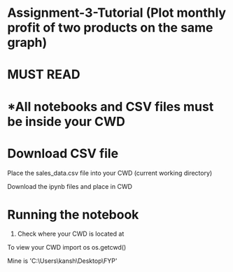 # Assignment-3-Tutorial (Plot monthly profit of two products on the same graph)

# MUST READ #

# *All notebooks and CSV files must be inside your CWD

# Download CSV file
Place the sales_data.csv file into your CWD (current working directory) 

Download the ipynb files and place in CWD

# Running the notebook 
1. Check where your CWD is located at

To view your CWD import os os.getcwd()

Mine is 'C:\Users\kansh\Desktop\FYP'

